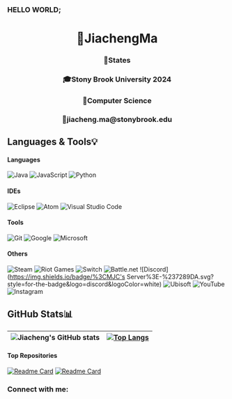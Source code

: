 ### HELLO WORLD;

<h1 align="center">🐴JiachengMa</h1>
<h3 align="center">📍States</h3>
<h3 align="center">🎓Stony Brook University 2024</h3>
<h3 align="center">🧠Computer Science</h3>
<h3 align="center">📧jiacheng.ma@stonybrook.edu</h3>


<h2 align="left">Languages & Tools💡</h2>

#### Languages

![Java](https://img.shields.io/badge/java-%23ED8B00.svg?style=for-the-badge&logo=java&logoColor=white)   ![JavaScript](https://img.shields.io/badge/javascript-%23323330.svg?style=for-the-badge&logo=javascript&logoColor=%23F7DF1E)   ![Python](https://img.shields.io/badge/python-3670A0?style=for-the-badge&logo=python&logoColor=ffdd54)


#### IDEs
![Eclipse](https://img.shields.io/badge/Eclipse-FE7A16.svg?style=for-the-badge&logo=Eclipse&logoColor=white)   	![Atom](https://img.shields.io/badge/Atom-%2366595C.svg?style=for-the-badge&logo=atom&logoColor=white)   ![Visual Studio Code](https://img.shields.io/badge/Visual%20Studio%20Code-0078d7.svg?style=for-the-badge&logo=visual-studio-code&logoColor=white)


#### Tools
![Git](https://img.shields.io/badge/git-%23F05033.svg?style=for-the-badge&logo=git&logoColor=white)   ![Google](https://img.shields.io/badge/google-4285F4?style=for-the-badge&logo=google&logoColor=white)   ![Microsoft](https://img.shields.io/badge/Microsoft-0078D4?style=for-the-badge&logo=microsoft&logoColor=white)

#### Others
![Steam](https://img.shields.io/badge/steam-%23000000.svg?style=for-the-badge&logo=steam&logoColor=white)   ![Riot Games](https://img.shields.io/badge/riotgames-D32936.svg?style=for-the-badge&logo=riotgames&logoColor=white)   ![Switch](https://img.shields.io/badge/Switch-E60012?style=for-the-badge&logo=nintendo-switch&logoColor=white)   ![Battle.net](https://img.shields.io/badge/battle.net-%2300AEFF.svg?style=for-the-badge&logo=battle.net&logoColor=white)   ![Discord](https://img.shields.io/badge/%3CMJC's Server%3E-%237289DA.svg?style=for-the-badge&logo=discord&logoColor=white)   ![Ubisoft](https://img.shields.io/badge/Ubisoft-%23F5F5F5.svg?style=for-the-badge&logo=Ubisoft&logoColor=black)   ![YouTube](https://img.shields.io/badge/YouTube-%23FF0000.svg?style=for-the-badge&logo=YouTube&logoColor=white)   ![Instagram](https://img.shields.io/badge/Instagram-%23E4405F.svg?style=for-the-badge&logo=Instagram&logoColor=white)


<h2 align="left">GitHub Stats📊</h2>

| ![Jiacheng's GitHub stats](https://github-readme-stats.vercel.app/api?username=JiachengMa-26&theme=dracula) | [![Top Langs](https://github-readme-stats.vercel.app/api/top-langs/?username=JiachengMa-26&layout=compact&theme=dracula)](https://github.com/JiachengMa-26?tab=repositories) |
| ------------- |:-------------:|

#### Top Repositories
[![Readme Card](https://github-readme-stats.vercel.app/api/pin/?username=JiachengMa-26&repo=MJC-Personal-Web&theme=dracula)](https://github.com/JiachengMa-26/MJC-Personal-Web) [![Readme Card](https://github-readme-stats.vercel.app/api/pin/?username=JiachengMa-26&repo=CSE-Lesson-Java&theme=dracula)](https://github.com/JiachengMa-26/MJC-Personal-Web)

<h3 align="left">Connect with me:</h3>
<p align="left">
</p>
